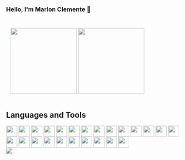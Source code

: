 ### Hello, I'm Marlon Clemente 👋

##
<!--
**marlon-clemente/marlon-clemente** is a ✨ _special_ ✨ repository because its `README.md` (this file) appears on your GitHub profile.

Here are some ideas to get you started:

- 🔭 I’m currently working on ...
- 🌱 I’m currently learning ...
- 👯 I’m looking to collaborate on ...
- 🤔 I’m looking for help with ...
- 💬 Ask me about ...
- 📫 How to reach me: ...
- 😄 Pronouns: ...
- ⚡ Fun fact: ...
-->

<div style="display:inline-block; margin: 12px;">
  <img height="180em" src="https://github-readme-stats.vercel.app/api?username=marlon-clemente&show_icons=true&theme=dracula&hide=contribs,prs"/>
  <img height="180em" src="https://github-readme-stats.vercel.app/api/top-langs/?username=marlon-clemente&layout=compact&theme=dracula"/>
</div>



## Languages and Tools

<div style="display:inline-block">
  <img align="center" height="30" width="30" src="https://cdn.jsdelivr.net/gh/devicons/devicon/icons/arduino/arduino-original-wordmark.svg" >
  <img align="center" height="30" width="30" src="https://cdn.jsdelivr.net/gh/devicons/devicon/icons/c/c-original.svg" >
  <img align="center" height="30" width="30" src="https://cdn.jsdelivr.net/gh/devicons/devicon/icons/postgresql/postgresql-plain.svg" >
  <img align="center" height="30" width="30" src="https://cdn.jsdelivr.net/gh/devicons/devicon/icons/yarn/yarn-original-wordmark.svg" >
  <img align="center" height="30" width="30" src="https://cdn.jsdelivr.net/gh/devicons/devicon/icons/vscode/vscode-original.svg" >
  <img align="center" height="30" width="30" src="https://cdn.jsdelivr.net/gh/devicons/devicon/icons/typescript/typescript-original.svg" >
  <img align="center" height="30" width="30" src="https://cdn.jsdelivr.net/gh/devicons/devicon/icons/tailwindcss/tailwindcss-plain.svg">
  <img align="center" height="30" width="30" src="https://cdn.jsdelivr.net/gh/devicons/devicon/icons/sass/sass-original.svg" >
  <img align="center" height="30" width="30" src="https://cdn.jsdelivr.net/gh/devicons/devicon/icons/react/react-original-wordmark.svg" >
  <img align="center" height="30" width="30" src="https://cdn.jsdelivr.net/gh/devicons/devicon/icons/r/r-original.svg" >
  <img align="center" height="30" width="30" src="https://cdn.jsdelivr.net/gh/devicons/devicon/icons/npm/npm-original-wordmark.svg" >
  <img align="center" height="30" width="30" src="https://cdn.jsdelivr.net/gh/devicons/devicon/icons/nodejs/nodejs-original.svg" >
  <img align="center" height="30" width="30" src="https://cdn.jsdelivr.net/gh/devicons/devicon/icons/mysql/mysql-original-wordmark.svg" >
  <img align="center" height="30" width="30" src="https://cdn.jsdelivr.net/gh/devicons/devicon/icons/mongodb/mongodb-original-wordmark.svg" >
  <img align="center" height="30" width="30" src="https://cdn.jsdelivr.net/gh/devicons/devicon/icons/materialui/materialui-original.svg" >
  <img align="center" height="30" width="30" src="https://cdn.jsdelivr.net/gh/devicons/devicon/icons/javascript/javascript-original.svg" >
  <img align="center" height="30" width="30" src="https://cdn.jsdelivr.net/gh/devicons/devicon/icons/java/java-original-wordmark.svg" >
  <img align="center" height="30" width="30" src="https://cdn.jsdelivr.net/gh/devicons/devicon/icons/heroku/heroku-plain-wordmark.svg" >
  <img align="center" height="30" width="30" src="https://cdn.jsdelivr.net/gh/devicons/devicon/icons/html5/html5-original.svg" >
  <img align="center" height="30" width="30" src="https://cdn.jsdelivr.net/gh/devicons/devicon/icons/firebase/firebase-plain-wordmark.svg" >
  <img align="center" height="30" width="30" src="https://cdn.jsdelivr.net/gh/devicons/devicon/icons/filezilla/filezilla-plain.svg" >
  <img align="center" height="30" width="30" src="https://cdn.jsdelivr.net/gh/devicons/devicon/icons/figma/figma-original.svg" >
  <img align="center" height="30" width="30" src="https://cdn.jsdelivr.net/gh/devicons/devicon/icons/css3/css3-original.svg" >
  <img align="center" height="30" width="30" src="https://cdn.jsdelivr.net/gh/devicons/devicon/icons/bootstrap/bootstrap-original.svg" />
</div>

<img src="https://github.com/marlon-clemente/marlon-clemente/blob/output/github-contribution-grid-snake.svg"/>
